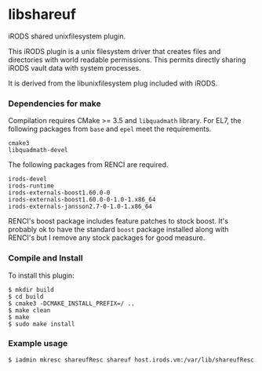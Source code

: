 # libshareuf

iRODS shared unixfilesystem plugin.

This iRODS plugin is a unix filesystem driver that creates files and
directories with world readable permissions. This permits directly
sharing iRODS vault data with system processes.

It is derived from the libunixfilesystem plug included with iRODS.

### Dependencies for make

Compilation requires CMake >= 3.5 and `libquadmath` library. For EL7,
the following packages from `base` and `epel` meet the requirements.

    cmake3
    libquadmath-devel


The following packages from RENCI are required.

    irods-devel
    irods-runtime
    irods-externals-boost1.60.0-0
    irods-externals-boost1.60.0-0-1.0-1.x86_64
    irods-externals-jansson2.7-0-1.0-1.x86_64

RENCI's boost package includes feature patches to stock boost. It's
probably ok to have the standard `boost` package installed along with
RENCI's but I remove any stock packages for good measure.

### Compile and Install

To install this plugin:

    $ mkdir build
    $ cd build
    $ cmake3 -DCMAKE_INSTALL_PREFIX=/ ..
    $ make clean
    $ make
    $ sudo make install

### Example usage

    $ iadmin mkresc shareufResc shareuf host.irods.vm:/var/lib/shareufResc


